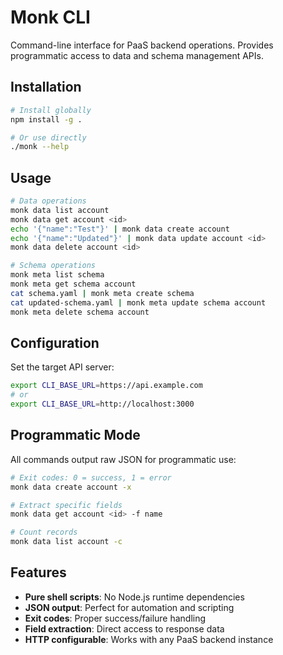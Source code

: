 # Monk CLI

Command-line interface for PaaS backend operations. Provides programmatic access to data and schema management APIs.

## Installation

```bash
# Install globally
npm install -g .

# Or use directly
./monk --help
```

## Usage

```bash
# Data operations
monk data list account
monk data get account <id>
echo '{"name":"Test"}' | monk data create account
echo '{"name":"Updated"}' | monk data update account <id>
monk data delete account <id>

# Schema operations  
monk meta list schema
monk meta get schema account
cat schema.yaml | monk meta create schema
cat updated-schema.yaml | monk meta update schema account
monk meta delete schema account
```

## Configuration

Set the target API server:

```bash
export CLI_BASE_URL=https://api.example.com
# or
export CLI_BASE_URL=http://localhost:3000
```

## Programmatic Mode

All commands output raw JSON for programmatic use:

```bash
# Exit codes: 0 = success, 1 = error
monk data create account -x

# Extract specific fields
monk data get account <id> -f name

# Count records
monk data list account -c
```

## Features

- **Pure shell scripts**: No Node.js runtime dependencies
- **JSON output**: Perfect for automation and scripting
- **Exit codes**: Proper success/failure handling
- **Field extraction**: Direct access to response data
- **HTTP configurable**: Works with any PaaS backend instance